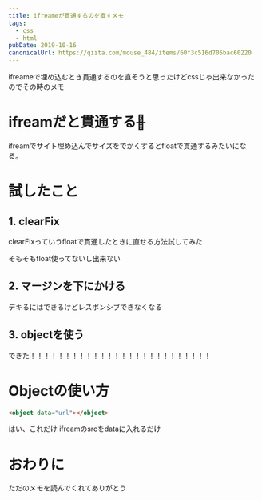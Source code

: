 ```yaml
---
title: ifreameが貫通するのを直すメモ
tags:
  - css
  - html
pubDate: 2019-10-16
canonicalUrl: https://qiita.com/mouse_484/items/60f3c516d705bac60220
---
```


ifreameで埋め込むとき貫通するのを直そうと思ったけどcssじゃ出来なかったのでその時のメモ

# ifreamだと貫通する~~🖕~~

ifreamでサイト埋め込んでサイズをでかくするとfloatで貫通するみたいになる。

# 試したこと

## 1. clearFix

clearFixっていうfloatで貫通したときに直せる方法試してみた

そもそもfloat使ってないし出来ない

## 2. マージンを下にかける

デキるにはできるけどレスポンシブできなくなる

## 3. objectを使う

できた！！！！！！！！！！！！！！！！！！！！！！！！！！

# Objectの使い方

```html
<object data="url"></object>
```

はい、これだけ
ifreamのsrcをdataに入れるだけ

# おわりに

ただのメモを読んでくれてありがとう
